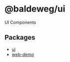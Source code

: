 # @baldeweg/ui

UI Components

## Packages

- [ui](/packages/@baldeweg/ui/README.md)
- [web-demo](/packages/@baldeweg/web-demo/README.md)
